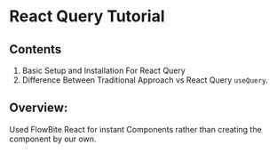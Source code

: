 # React Query Tutorial

## Contents
1. Basic Setup and Installation For React Query
2. Difference Between Traditional Approach vs React Query `useQuery`. 


## Overview:
Used FlowBite React for instant Components rather than creating the component by our own. 